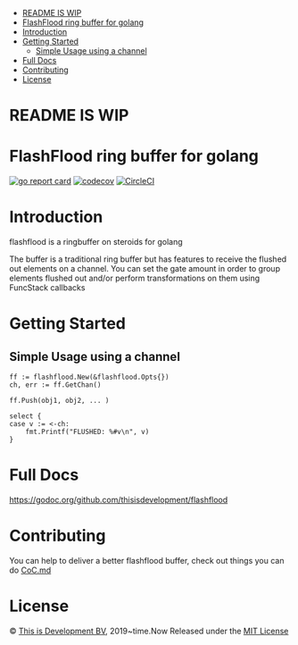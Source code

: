 - [README IS WIP](#readme-is-wip)
- [FlashFlood ring buffer for golang](#flashflood-ring-buffer-for-golang)
- [Introduction](#introduction)
- [Getting Started](#getting-started)
  - [Simple Usage using a channel](#simple-usage-using-a-channel)
- [Full Docs](#full-docs)
- [Contributing](#contributing)
- [License](#license)

# README IS WIP 

# FlashFlood ring buffer for golang
[![go report card](https://goreportcard.com/badge/github.com/thisisdevelopment/flashflood "go report card")](https://goreportcard.com/badge/github.com/thisisdevelopment/flashflood)
[![codecov](https://codecov.io/gh/thisisdevelopment/flashflood/branch/master/graph/badge.svg)](https://codecov.io/gh/thisisdevelopment/flashflood)
[![CircleCI](https://circleci.com/gh/thisisdevelopment/flashflood.svg?style=svg)](https://circleci.com/gh/thisisdevelopment/flashflood)



# Introduction
flashflood is a ringbuffer on steroids for golang

The buffer is a traditional ring buffer but has features to receive the flushed out elements on a channel.
You can set the gate amount in order to group elements flushed out and/or perform transformations on them using FuncStack callbacks

# Getting Started

## Simple Usage using a channel

>
    ff := flashflood.New(&flashflood.Opts{})
    ch, err := ff.GetChan()

    ff.Push(obj1, obj2, ... )

    select {
    case v := <-ch:
        fmt.Printf("FLUSHED: %#v\n", v)
    }
# Full Docs
https://godoc.org/github.com/thisisdevelopment/flashflood

# Contributing 
You can help to deliver a better flashflood buffer, check out things you can do [CoC.md](CoC.md)

# License 
© [This is Development BV](https://www.thisisdevelopment.nl), 2019~time.Now
Released under the [MIT License](https://github.com/thisisdevelopment/flashflood/blob/master/LICENSE)
